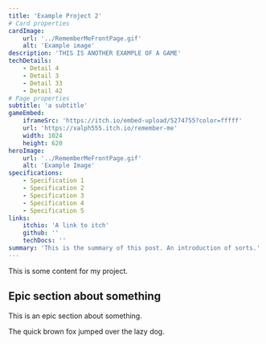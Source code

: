 ```yaml
---
title: 'Example Project 2'
# Card properties
cardImage:
    url: '../RememberMeFrontPage.gif'
    alt: 'Example image'
description: 'THIS IS ANOTHER EXAMPLE OF A GAME'
techDetails:
    - Detail 4
    - Detail 3
    - Detail 33
    - Detail 42
# Page properties
subtitle: 'a subtitle'
gameEmbed:
    iframeSrc: 'https://itch.io/embed-upload/5274755?color=fffff'
    url: 'https://xalph555.itch.io/remember-me'
    width: 1024
    height: 620
heroImage:
    url: '../RememberMeFrontPage.gif'
    alt: 'Example Image'
specifications:
    - Specification 1
    - Specification 2
    - Specification 3
    - Specification 4
    - Specification 5
links:
    itchio: 'A link to itch'
    github: ''
    techDocs: ''
summary: 'This is the summary of this post. An introduction of sorts.'
---
```


This is some content for my project.

## Epic section about something

This is an epic section about something.

The quick brown fox jumped over the lazy dog.